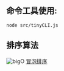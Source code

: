 ## 命令工具使用:
```
node src/tinyCLI.js
```
## 排序算法
![bigO](http://mmbiz.qpic.cn/mmbiz_png/Ng7bJHbt4kGuG4LJEibj1ALSc2G8JKtak4pKMdaTZTMdbQOrt3bSv8ldR4uG0OlKu2S3yauXhTGDK9K6JMaHOww/640?wx_fmt=png&tp=webp&wxfrom=5&wx_lazy=1 "bigO")
[冒泡排序](https://github.com/KyleLan329/algorithmNote/blob/master/sort/Bubble_Sort.js)
